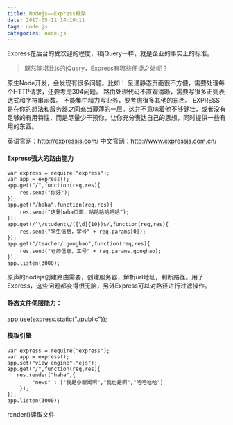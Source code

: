 ```yaml
---
title: Nodejs——Express框架
date: 2017-05-11 14:10:11
tags: node.js
categories: node.js
---
```


Express在后台的受欢迎的程度，和jQuery一样，就是企业的事实上的标准。
<!-- more -->
>既然能堪比js的jQuery，Express有哪些便捷之处呢？

原生Node开发，会发现有很多问题。比如：
呈递静态页面很不方便，需要处理每个HTTP请求，还要考虑304问题。
路由处理代码不直观清晰，需要写很多正则表达式和字符串函数。
不能集中精力写业务，要考虑很多其他的东西。
EXPRESS是在你的想法和服务器之间充当薄薄的一层。这并不意味着他不够健壮，或者没有足够的有用特性，而是尽量少干预你，让你充分表达自己的思想，同时提供一些有用的东西。

英语官网：http://expressjs.com/
中文官网：http://www.expressjs.com.cn/

#### Express强大的路由能力
```
var express = require("express");
var app = express();
app.get("/",function(req,res){
    res.send("你好");
});
app.get("/haha",function(req,res){
    res.send("这是haha页面，哈哈哈哈哈哈");
});
app.get(/^\/student\/([\d]{10})$/,function(req,res){
    res.send("学生信息，学号" + req.params[0]);
});
app.get("/teacher/:gonghao",function(req,res){
    res.send("老师信息，工号" + req.params.gonghao);
});
app.listen(3000);
```
原声的nodejs创建路由需要，创建服务器，解析url地址，判断路径。用了Express，这些问题都变得很无脑，另外Express可以对路径进行过滤操作。

#### 静态文件伺服能力：
app.use(express.static("./public"));

#### 模板引擎
```
var express = require("express");
var app = express();
app.set("view engine","ejs");
app.get("/",function(req,res){
   res.render("haha",{
        "news" : ["我是小新闻啊","我也是啊","哈哈哈哈"]
    });
});
app.listen(3000);
```
render()读取文件
